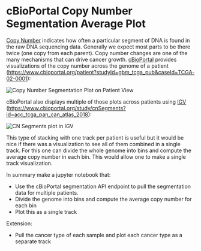# cBioPortal Copy Number Segmentation Average Plot

[Copy Number](https://en.wikipedia.org/wiki/Copy-number_variation) indicates
how often a particular segment of DNA is found in the raw DNA sequencing data.
Generally we expect most parts to be there twice (one copy from each parent).
Copy number changes are one of the many mechanisms that can drive cancer
growth. [cBioPortal](https://www.cbioportal.org) provides visualizations of the
copy number across the genome of a patient
(https://www.cbioportal.org/patient?studyId=gbm_tcga_pub&caseId=TCGA-02-0001):

![Copy Number Segmentation Plot on Patient View](https://user-images.githubusercontent.com/1334004/61240323-f008cc80-a70e-11e9-97e1-d43b24396b17.png)

cBioPortal also displays multiple of those plots across patients using
[IGV](https://github.com/igvteam/igv.js/)
(https://www.cbioportal.org/study/cnSegments?id=acc_tcga_pan_can_atlas_2018):

![CN Segments plot in IGV](https://user-images.githubusercontent.com/1334004/61241033-aa4d0380-a710-11e9-81e1-345ddcb831a3.png)

This type of stacking with one track per patient is useful but it would be nice
if there was a visualization to see all of them combined in a single track.
For this one can divide the whole genome into bins and compute the average copy
number in each bin. This would allow one to make a single track visualization.

In summary make a jupyter notebook that:

- Use the cBioPortal segmentation API endpoint to pull the segmentation data
  for multiple patients.
- Divide the genome into bins and compute the average copy number for each bin
- Plot this as a single track

Extension:

- Pull the cancer type of each sample and plot each cancer type as a separate
  track
